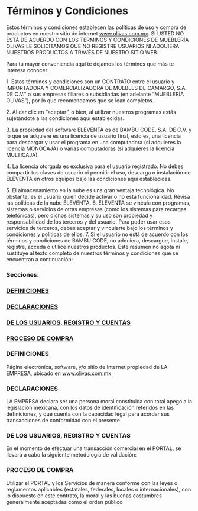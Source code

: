 <!DOCTYPE html>
<html>
<body>

<h1>Términos y Condiciones</h1>
<p>Estos términos y condiciones establecen las políticas de uso y compra de productos en nuestro sitio de internet <a href="www.olivas.com.mx">www.olivas.com.mx</a>. SI USTED NO ESTÁ DE ACUERDO CON LOS TÉRMINOS Y CONDICIONES DE MUEBLERÍA OLIVAS LE SOLICITAMOS QUE NO REGISTRE USUARIOS NI ADQUIERA NUESTROS PRODUCTOS A TRAVÉS DE NUESTRO SITIO WEB.</p>
<p>Para tu mayor conveniencia aquí te dejamos los términos que más te interesa conocer:</p>
<p>1. Estos términos y condiciones son un CONTRATO entre el usuario y IMPORTADORA Y COMERCIALIZADORA DE MUEBLES DE CAMARGO, S.A. DE C.V." o sus empresas filiares o subsidiarias (en adelante “MUEBLERÍA OLIVAS”), por lo que recomendamos que se lean completos.</p>
<p>2. Al dar clic en “aceptar”, o bien, al utilizar nuestros programas estás sujetándote a las condiciones aquí establecidas.</p>
<p>3. La propiedad del software ELEVENTA es de BAMBU CODE, S.A. DE C.V. y lo que se adquiere es una licencia de usuario final, esto es, una licencia para descargar y usar el programa en una computadora (si adquieres la licencia MONOCAJA) o varias computadoras (si adquieres la licencia MULTICAJA).</p>
<p>4. La licencia otorgada es exclusiva para el usuario registrado. No debes compartir tus claves de usuario ni permitir el uso, descarga o instalación de ELEVENTA en otros equipos bajo las condiciones aquí establecidas.</p>
5. El almacenamiento en la nube es una gran ventaja tecnológica. No obstante, es el usuario quien decide activar o no está funcionalidad. Revisa las políticas de la nube ELEVENTA.
6. ELEVENTA se vincula con programas, sistemas o servicios de otras empresas (como los sistemas para recargas telefónicas), pero dichos sistemas y su uso son propiedad y responsabilidad de los terceros y del usuario. Para poder usar esos servicios de terceros, debes aceptar y vincularte bajo los términos y condiciones y políticas de ellos.
7. Si el usuario no está de acuerdo con los términos y condiciones de BAMBU CODE, no adquiera, descargue, instale, registre, acceda o utilice nuestros productos.
Este resumen no agota ni sustituye al texto completo de nuestros términos y condiciones que se encuentran a continuación:</p>

<h3>Secciones:</h3>

<h3><a href="#DEFINICIONES">DEFINICIONES</a></h3>
<h3><a href="#DECLARACIONES">DECLARACIONES</a></h3><h3><a href="#DELOSU">DE LOS USUARIOS, REGISTRO Y CUENTAS</a></h3><h3><a href="#PROCES">PROCESO DE COMPRA</a></h3>

<h3><a name="DEFINICIONES">DEFINICIONES</a></h3>
<p>Página electrónica, software, y/o sitio de Internet propiedad de LA EMPRESA, ubicado en <a href="www.olivas.com.mx">www.olivas.com.mx</a></p>
<h3><a name="DECLARACIONES">DECLARACIONES</a></h3>
<p>LA EMPRESA declara ser una persona moral constituida con total apego a la legislación mexicana, con los datos de identificación referidos en las definiciones, y que cuenta con la capacidad legal para acordar sus transacciones de conformidad con el presente.</p>
<h3><a name="DELOSU">DE LOS USUARIOS, REGISTRO Y CUENTAS</a></h3>
<p>En el momento de efectuar una transacción comercial en el PORTAL, se llevará a cabo la siguiente metodología de validación:</p>
<h3><a name="PROCES">PROCESO DE COMPRA</a></h3>
<p>Utilizar el PORTAL y los Servicios de manera conforme con las leyes o reglamentos aplicables (estatales, federales, locales o internacionales), con lo dispuesto en este contrato, la moral y las buenas costumbres generalmente aceptadas como el orden público</p>
</body>
</html>
